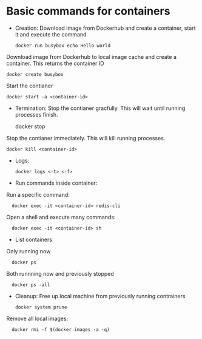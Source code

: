 # Basic commands for containers

- Creation:
Download image from Dockerhub and create a container, start it and execute the command

      docker run busybox echo Hello world

Download image from Dockerhub to local image cache and create a container. This returns the container ID

    docker create busybox 

Start the contianer 

    docker start -a <container-id> 

- Termination: 
Stop the contianer gracfully. This will wait until running processes finish.

    docker stop <container-id> 

Stop the contianer immediately. This will kill running processes.
    
    docker kill <container-id> 

- Logs:

      docker logs <-t> <-f>

- Run commands inside container:

Run a specific command:

      docker exec -it <container-id> redis-cli

Open a shell and execute many commands:

      docker exec -it <container-id> sh

- List containers

Only running now
 
      docker ps 

Both runnning now and previously stopped

      docker ps -all

- Cleanup:
Free up local machine from previously running contrainers
    
      docker system prune
      
Remove all local images:

      docker rmi -f $(docker images -a -q)     
 